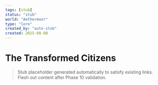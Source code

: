 ```yaml
---
tags: [stub]
status: "stub"
world: "Aethermoor"
type: "lore"
created_by: "auto-stub"
created: 2025-08-08
---
```


# The Transformed Citizens

> Stub placeholder generated automatically to satisfy existing links. Flesh out content after Phase 10 validation.
